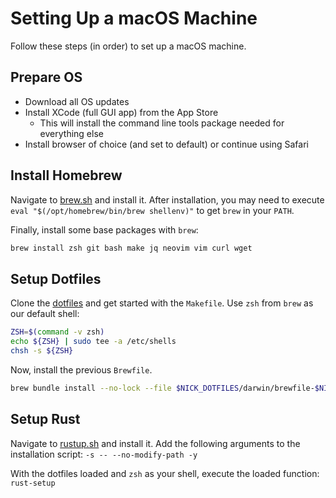 # Setting Up a macOS Machine

Follow these steps (in order) to set up a macOS machine.

## Prepare OS

- Download all OS updates
- Install XCode (full GUI app) from the App Store
  - This will install the command line tools package needed for everything else
- Install browser of choice (and set to default) or continue using Safari

## Install Homebrew

Navigate to [brew.sh](https://brew.sh) and install it.
After installation, you may need to execute `eval "$(/opt/homebrew/bin/brew shellenv)"` to get `brew` in your `PATH`.

Finally, install some base packages with `brew`:

```sh
brew install zsh git bash make jq neovim vim curl wget
```

## Setup Dotfiles

Clone the [dotfiles](https://github.com/nickgerace/dotfiles) and get started with the `Makefile`.
Use `zsh` from `brew` as our default shell:

```sh
ZSH=$(command -v zsh)
echo ${ZSH} | sudo tee -a /etc/shells
chsh -s ${ZSH}
```

Now, install the previous `Brewfile`.

```sh
brew bundle install --no-lock --file $NICK_DOTFILES/darwin/brewfile-$NICK_ARCH.rb
```

## Setup Rust

Navigate to [rustup.sh](https://rustup.sh) and install it.
Add the following arguments to the installation script: `-s -- --no-modify-path -y`

With the dotfiles loaded and `zsh` as your shell, execute the loaded function: `rust-setup`
